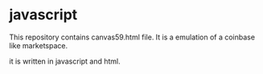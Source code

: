 # javascript
This repository contains canvas59.html file. It is a emulation of a coinbase like marketspace.

it is written in javascript and html.